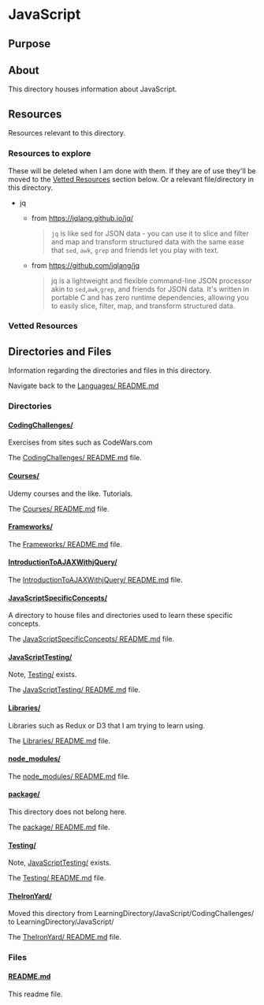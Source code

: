 # JavaScript

## Purpose

<!-- The purpose of this directory is to [...]. -->

## About

This directory houses information about JavaScript.

<!-- [Some information about this directory.] -->

## Resources

Resources relevant to this directory.

### Resources to explore

These will be deleted when I am done with them. If they are of use they'll be moved to the [Vetted Resources](#vetted-resources) section below. Or a relevant file/directory in this directory.

- jq

  - from https://jqlang.github.io/jq/

    > `jq` is like sed for JSON data - you can use it to slice and filter and map and transform structured data with the same ease that `sed`, `awk`, `grep` and friends let you play with text.

  - from https://github.com/jqlang/jq

    > jq is a lightweight and flexible command-line JSON processor akin to `sed`,`awk`,`grep`, and friends for JSON data. It's written in portable C and has zero runtime dependencies, allowing you to easily slice, filter, map, and transform structured data.

### Vetted Resources

## Directories and Files

Information regarding the directories and files in this directory.

Navigate back to the [Languages/ README.md](../README.md)

### Directories

#### [CodingChallenges/](./CodingChallenges/)

Exercises from sites such as CodeWars.com

The [CodingChallenges/ README.md](./CodingChallenges/README.md) file.

<!-- The `directory_name/` [README.md](./directory_name/README.md) file. -->

#### [Courses/](./Courses/)

Udemy courses and the like. Tutorials.

The [Courses/ README.md](./Courses/README.md) file.

<!-- The `directory_name/` [README.md](./directory_name/README.md) file. -->

#### [Frameworks/](./Frameworks/)

<!-- Exercises from sites such as CodeWars.com -->

The [Frameworks/ README.md](./Frameworks/README.md) file.

<!-- The `directory_name/` [README.md](./directory_name/README.md) file. -->

#### [IntroductionToAJAXWithjQuery/](./IntroductionToAJAXWithjQuery/)

<!-- Exercises from sites such as CodeWars.com -->

The [IntroductionToAJAXWithjQuery/ README.md](./IntroductionToAJAXWithjQuery/README.md) file.

<!-- The `directory_name/` [README.md](./directory_name/README.md) file. -->

#### [JavaScriptSpecificConcepts/](./JavaScriptSpecificConcepts/)

A directory to house files and directories used to learn these specific concepts.

The [JavaScriptSpecificConcepts/ README.md](./JavaScriptSpecificConcepts/README.md) file.

<!-- The `directory_name/` [README.md](./directory_name/README.md) file. -->

#### [JavaScriptTesting/](./JavaScriptTesting/)

<!-- Exercises from sites such as CodeWars.com -->

Note, [Testing/](./Testing/) exists.

The [JavaScriptTesting/ README.md](./JavaScriptTesting/README.md) file.

<!-- The `directory_name/` [README.md](./directory_name/README.md) file. -->

#### [Libraries/](./Libraries/)

Libraries such as Redux or D3 that I am trying to learn using.

The [Libraries/ README.md](./Libraries/README.md) file.

<!-- The `directory_name/` [README.md](./directory_name/README.md) file. -->

#### [node_modules/](./node_modules/)

<!-- Exercises from sites such as CodeWars.com -->

The [node_modules/ README.md](./node_modules/README.md) file.

<!-- The `directory_name/` [README.md](./directory_name/README.md) file. -->

#### [package/](./package/)

This directory does not belong here.

The [package/ README.md](./package/README.md) file.

<!-- The `directory_name/` [README.md](./directory_name/README.md) file. -->

#### [Testing/](./Testing/)

<!-- [About_this_directory.]

[More_info_about_this_directory.] -->

Note, [JavaScriptTesting/](./JavaScriptTesting/) exists.

The [Testing/ README.md](./Testing/README.md) file.

<!-- The `directory_name/` [README.md](./directory_name/README.md) file. -->

#### [TheIronYard/](./TheIronYard/)

Moved this directory from LearningDirectory/JavaScript/CodingChallenges/ to LearningDirectory/JavaScript/

The [TheIronYard/ README.md](./TheIronYard/README.md) file.

<!-- The `directory_name/` [README.md](./directory_name/README.md) file. -->

### Files

<!-- #### [name_of_other_file_in_here.extension]()

[About_this_file.]

[More_info_about_this_file.] -->

#### [README.md](./README.md)

This readme file.
